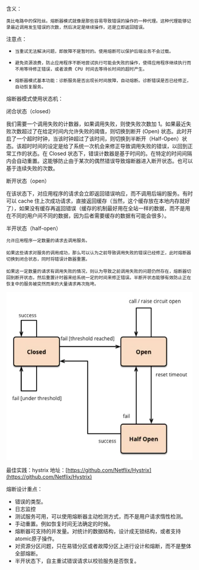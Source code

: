 含义：

    类比电路中的保险丝。熔断器模式就像是那些容易导致错误的操作的一种代理。这种代理能够记录最近调用发生错误的次数，然后决定是继续操作，还是立即返回错误。

注意点：

*     当重试无法解决问题，即故障不是暂时的。使用熔断可以保护后端业务不会过载。
*     避免资源浪费，防止应用程序不断地尝试执行可能会失败的操作，使得应用程序继续执行而不用等待修正错误，或者浪费 CPU 时间去等待长时间的超时产生。
*     熔断器模式基本功能：诊断服务是否出现长时间故障，自动熔断。诊断错误是否已经修正，自动恢复服务。
熔断器模式使用状态机：

   闭合状态（closed）

   我们需要一个调用失败的计数器，如果调用失败，则使失败次数加 1。如果最近失败次数超过了在给定时间内允许失败的阈值，则切换到断开 (Open) 状态。此时开启了一个超时时钟，当该时钟超过了该时间，则切换到半断开（Half-Open）状态。该超时时间的设定是给了系统一次机会来修正导致调用失败的错误，以回到正常工作的状态。在 Closed 状态下，错误计数器是基于时间的。在特定的时间间隔内会自动重置。这能够防止由于某次的偶然错误导致熔断器进入断开状态。也可以基于连续失败的次数。

   断开状态（open）

   在该状态下，对应用程序的请求会立即返回错误响应，而不调用后端的服务。有时可以 cache 住上次成功请求，直接返回缓存（当然，这个缓存放在本地内存就好了），如果没有缓存再返回错误（缓存的机制最好用在全站一样的数据，而不是用在不同的用户间不同的数据，因为后者需要缓存的数据有可能会很多）。

   半开状态（half-open）

    允许应用程序一定数量的请求去调用服务。

    如果这些请求对服务的调用成功，那么可以认为之前导致调用失败的错误已经修正，此时熔断器切换到闭合状态，同时将错误计数器重置。

    如果这一定数量的请求有调用失败的情况，则认为导致之前调用失败的问题仍然存在，熔断器切回到断开状态，然后重置计时器来给系统一定的时间来修正错误。半断开状态能够有效防止正在恢复中的服务被突然而来的大量请求再次拖垮。

![图片](docs/software-engineering/06-architecture/02-%E5%88%86%E5%B8%83%E5%BC%8F%E4%B8%8E%E6%9E%B6%E6%9E%84/01.%E5%BC%B9%E6%80%A7%E8%AE%BE%E8%AE%A1-%E9%AB%98%E5%8F%AF%E7%94%A8/attachments/%E7%86%94%E6%96%AD%E8%AE%BE%E8%AE%A1-Circuit-Breaker/8e20e28c6b8152fb41f2d4d33d6bbb5c_MD5.png)


最佳实践：hystrix  地址：[https://github.com/Netflix/Hystrix](https://github.com/Netflix/Hystrix)


熔断设计重点：

* 错误的类型。
* 日志监控
* 测试服务可用，可以使用熔断器主动检测方式，而不是用户请求惰性检测。
* 手动重置。例如恢复时间无法确定的时候。
* 熔断器可支持的并发量。对统计的数据结构，设计成无锁结构，或者支持atomic原子操作。
* 对资源分区问题，只在易错分区或者故障分区上进行设计和熔断，而不是整体全部熔断。
* 半开状态下，自主重试错误请求以校验服务是否恢复。



